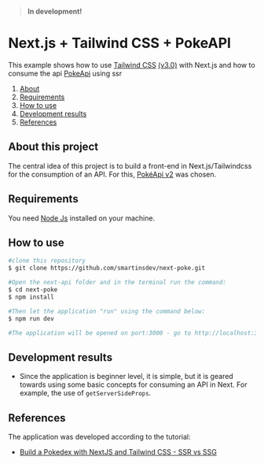 > **In development!**

# Next.js + Tailwind CSS + PokeAPI

This example shows how to use [Tailwind CSS](https://tailwindcss.com/) [(v3.0)](https://tailwindcss.com/blog/tailwindcss-v3) with Next.js and how to consume the api [PokeApi](https://pokeapi.co/docs/v2) using ssr

<ol>
    <li><a href="#about">About</a></li>
        <li> <a href="#requirement">Requirements</a></li>
        <li> <a href="#howtouse">How to use</a> </li>
        <li> <a href="#resut">Development results</a> </li>
        <li> <a href="#reference">References</a></li>
</ol>

<h2 id="about">About this project</h2>

The central idea of this project is to build a front-end in Next.js/Tailwindcss for the consumption of an API. For this, [PokéApi v2](https://pokeapi.co/docs/v2) was chosen.

<h2 id="requirement">Requirements</h2>

You need [Node Js](https://nodejs.org/en/) installed on your machine.

<h2 id="howtouse">How to use</h2>

```bash
#clone this repository
$ git clone https://github.com/smartinsdev/next-poke.git

#Open the next-api folder and in the terminal run the command:
$ cd next-poke
$ npm install

#Then let the application "run" using the command below:
$ npm run dev

#The application will be opened on port:3000 - go to http://localhost:3000.

```

<h2 id="result">Development results</h2>

- Since the application is beginner level, it is simple, but it is geared towards using some basic concepts for consuming an API in Next. For example, the use of `getServerSideProps`.

<h2 id="reference">References</h2>

The application was developed according to the tutorial:

- [Build a Pokedex with NextJS and Tailwind CSS - SSR vs SSG](https://youtu.be/LMRAEUPkFXI)
